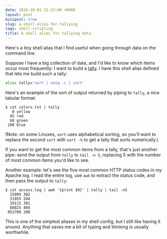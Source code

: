 ```yaml
---
date: 2016-10-01 21:23:00 +0000
layout: post
minipost: true
slug: a-shell-alias-for-tallying
tags: shell-scripting
title: A shell alias for tallying data
---
```


Here's a tiny shell alias that I find useful when going through data on the command line.

Suppose I have a big collection of data, and I'd like to know which items occur most frequently: I want to build a [tally](https://en.wikipedia.org/wiki/Tally_marks).
I have this shell alias defined that lets me build such a tally:

```bash
alias tally='sort | uniq -c | sort'
```

Here's an example of the sort of output returned by piping to `tally`, a nice tabular format:

```console
$ cat colors.txt | tally
   8 yellow
  45 red
  68 green
 100 blue
```

(Note: on some Linuxes, `sort` uses alphabetical sorting, so you'll want to replace the second `sort` with `sort -h` to get a tally that sorts numerically.)

If you want to get the most common items from a tally, that's just another pipe: send the output from `tally` to `tail -n 5`, replacing 5 with the number of most common items you'd like to see.

Another example: let's see the five most common HTTP status codes in my Apache log.
I read the entire log, use `awk` to extract the status code, and then pass the output to `tally`:

```console
$ cat access.log | awk '{print $9}' | tally | tail -n5
  15804 302
  31955 204
  39115 301
  88825 404
 952709 200
```

This is one of the simplest aliases in my shell config, but I still like having it around.
Anything that saves me a bit of typing and thinking is usually worthwhile.